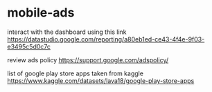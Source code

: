 # mobile-ads

interact with the dashboard using this link https://datastudio.google.com/reporting/a80eb1ed-ce43-4f4e-9f03-e3495c5d0c7c

review ads policy https://support.google.com/adspolicy/

list of google play store apps taken from kaggle https://www.kaggle.com/datasets/lava18/google-play-store-apps
